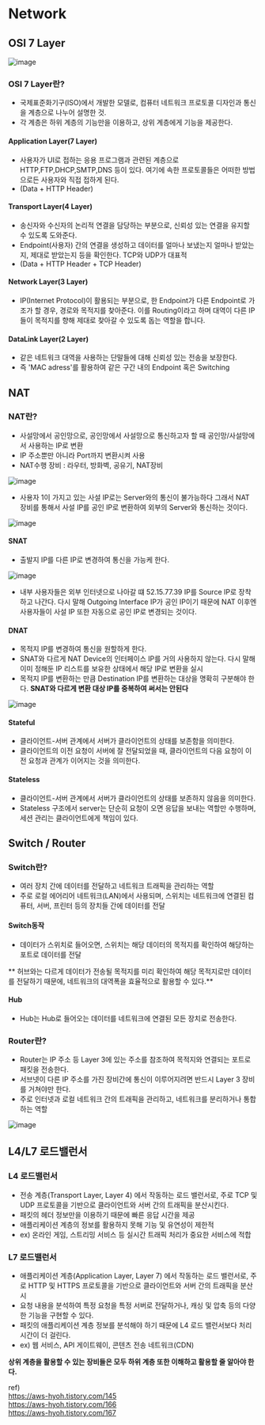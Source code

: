 # Network

## OSI 7 Layer
![image](https://github.com/JoEunSae/Internship/assets/83803199/f4e96cd8-7fe7-430b-85fb-6c6f5dd396a9)

### OSI 7 Layer란?
- 국제표준화기구(ISO)에서 개발한 모델로, 컴퓨터 네트워크 프로토콜 디자인과 통신을 계층으로 나누어 설명한 것.
- 각 계층은 하위 계층의 기능만을 이용하고, 상위 계층에게 기능을 제공한다.

#### Application Layer(7 Layer)
- 사용자가 UI로 접하는 응용 프로그램과 관련된 계층으로 HTTP,FTP,DHCP,SMTP,DNS 등이 있다. 여기에 속한 프로토콜들은 어떠한 방법으로든 사용자와 직접 접하게 된다.
- (Data + HTTP Header)

#### Transport Layer(4 Layer)
- 송신자와 수신자의 논리적 연결을 담당하는 부분으로, 신뢰성 있는 연결을 유지할 수 있도록 도와준다.
- Endpoint(사용자) 간의 연결을 생성하고 데이터를 얼마나 보냈는지 얼마나 받았는지, 제대로 받았는지 등을 확인한다. TCP와 UDP가 대표적
- (Data + HTTP Header + TCP Header)

#### Network Layer(3 Layer)
- IP(Internet Protocol)이 활용되는 부분으로, 한 Endpoint가 다른 Endpoint로 가조가 할 경우, 경로와 목적지를 찾아준다. 이를 Routing이라고 하며 대역이 다른
IP들이 목적지를 향해 제대로 찾아갈 수 있도록 돕는 역할을 합니다.

#### DataLink Layer(2 Layer)
- 같은 네트워크 대역을 사용하는 단말들에 대해 신뢰성 있는 전송을 보장한다.
- 즉 'MAC adress'를 활용하여 같은 구간 내의 Endpoint 혹은 Switching

## NAT

### NAT란?
- 사설망에서 공인망으로, 공인망에서 사설망으로 통신하고자 할 때 공인망/사설망에서 사용하는 IP로 변환
- IP 주소뿐만 아니라 Port까지 변환시켜 사용
- NAT수행 장비 : 라우터, 방화벽, 공유기, NAT장비
  
![image](https://github.com/JoEunSae/Internship/assets/83803199/cf1a897c-89b1-4274-b928-6f883b8dfb7b)
- 사용자 1이 가지고 있는 사설 IP로는 Server와의 통신이 불가능하다 그래서 NAT 장비를 통해서 사설 IP를 공인 IP로 변환하여 외부의 Server와 통신하는 것이다.

![image](https://github.com/JoEunSae/Internship/assets/83803199/179e98de-af50-42f6-8326-bf6edc263f1a)

#### SNAT
- 출발지 IP를 다른 IP로 변경하여 통신을 가능케 한다.

![image](https://github.com/JoEunSae/Internship/assets/83803199/e16b14a0-50bd-462f-b279-66b3460b3d1d)
- 내부 사용자들은 외부 인터넷으로 나아갈 떄 52.15.77.39 IP를 Source IP로 장착하고 나간다. 다시 말해 Outgoing Interface IP가
공인 IP이기 때문에 NAT 이후엔 사용자들이 사설 IP 또한 자동으로 공인 IP로 변경되는 것이다.

#### DNAT
- 목적지 IP를 변경하여 통신을 원할하게 한다.
- SNAT와 다르게 NAT Device의 인터페이스 IP를 거의 사용하지 않는다. 다시 말해 이미 정해둔 IP 리스트를 보유한 상태에서 해당 IP로 변환을 실시
- 목적지 IP를 변환하는 만큼 Destination IP를 변환하는 대상을 명확히 구분해야 한다.
**SNAT와 다르게 변환 대상 IP를 중복하여 써서는 안된다**

![image](https://github.com/JoEunSae/Internship/assets/83803199/dd0fb97a-fc40-40f0-b817-df565ad22b04)

#### Stateful
- 클라이언트-서버 관계에서 서버가 클라이언트의 상태를 보존함을 의미한다.
- 클라이언트의 이전 요청이 서버에 잘 전달되었을 때, 클라이언트의 다음 요청이 이전 요청과 관계가 이어지는 것을 의미한다.

#### Stateless
- 클라이언트-서버 관계에서 서버가 클라이언트의 상태를 보존하지 않음을 의미한다.
- Stateless 구조에서 server는 단순히 요청이 오면 응답을 보내는 역할만 수행하며, 세션 관리는 클라이언트에게 책임이 있다.

## Switch / Router

### Switch란?
- 여러 장치 간에 데이터를 전달하고 네트워크 트래픽을 관리하는 역할
- 주로 로컬 에어리어 네트워크(LAN)에서 사용되며, 스위치는 네트워크에 연결된 컴퓨터, 서버, 프린터 등의 장치들 간에 데이터를 전달

#### Switch동작
- 데이터가 스위치로 들어오면, 스위치는 해당 데이터의 목적지를 확인하여 해당하는 포트로 데이터를 전달

** 허브와는 다르게 데이터가 전송될 목적지를 미리 확인하여 해당 목적지로만 데이터를 전달하기 때문에, 네트워크의 대역폭을 효율적으로 활용할 수 있다.**

#### Hub
- Hub는 Hub로 들어오는 데이터를 네트워크에 연결된 모든 장치로 전송한다.

### Router란?
- Router는 IP 주소 등 Layer 3에 있는 주소를 참조하여 목적지와  연결되는 포트로 패킷을 전송한다.
- 서브넷이 다른 IP 주소를 가진 장비간에 통신이 이루어지려면 반드시 Layer 3 장비를 거쳐야만 한다.
- 주로 인터넷과 로컬 네트워크 간의 트래픽을 관리하고, 네트워크를 분리하거나 통합하는 역할

![image](https://github.com/JoEunSae/Internship/assets/83803199/0ec35515-fb52-45d9-9c1c-53d046ada53e)


## L4/L7 로드밸런서

### L4 로드밸런서
- 전송 계층(Transport Layer, Layer 4) 에서 작동하는 로드 밸런서로, 주로 TCP 및 UDP 프로토콜을 기반으로 클라이언트와 서버 간의 트래픽을 분산시킨다.
- 패킷의 헤더 정보만을 이용하기 때문에 빠른 응답 시간을 제공
- 애플리케이션 계층의 정보를 활용하지 못해 기능 및 유연성이 제한적
- ex) 온라인 게임, 스트리밍 서비스 등 실시간 트래픽 처리가 중요한 서비스에 적합
  
### L7 로드밸런서
- 애플리케이션 계층(Application Layer, Layer 7) 에서 작동하는 로드 밸런서로, 주로 HTTP 및 HTTPS 프로토콜을 기반으로 클라이언트와 서버 간의 트래픽을 분산시
- 요청 내용을 분석하여 특정 요청을 특정 서버로 전달하거나, 캐싱 및 압축 등의 다양한 기능을 구현할 수 있다.
- 패킷의 애플리케이션 계층 정보를 분석해야 하기 때문에 L4 로드 밸런서보다 처리 시간이 더 걸린다.
- ex) 웹 서비스, API 게이트웨이, 콘텐츠 전송 네트워크(CDN)

**상위 계층을 활용할 수 있는 장비들은 모두 하위 계층 또한 이해하고 활용할 줄 알아야 한다.**





ref)<br>
https://aws-hyoh.tistory.com/145<br>
https://aws-hyoh.tistory.com/166<br>
https://aws-hyoh.tistory.com/167<br>
